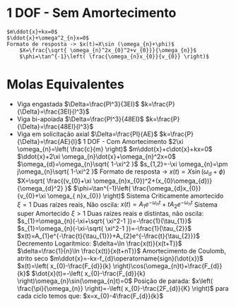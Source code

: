 # 1 DOF - Sem Amortecimento
	$m\ddot{x}+kx=0$
	$\ddot{x}+\omega^2_{n}x=0$
	Formato de resposta -> $x(t)=X\sin (\omega_{n}+\phi)$
		$X=\frac{\sqrt{ \omega_{n}^2x_{0}^2+v_{0}}}{\omega_{n}}$
		$\phi=\tan^{-1}\left( \frac{\omega_{n}x_{0}}{v_{0}} \right)$
# Molas Equivalentes
- Viga engastada
	$\Delta=\frac{Pl^3}{3EI}$
	$k=\frac{P}{\Delta}=\frac{3EI}{l^3}$
- Viga bi-apoiada
	$\Delta=\frac{Pl^3}{48EI}$
	$k=\frac{P}{\Delta}=\frac{48EI}{l^3}$
- Viga em solicitação axial
	$\Delta=\frac{Pl}{AE}$
	$k=\frac{P}{\Delta}=\frac{AE}{l}$
1 DOF - Com Amortecimento
	$2\xi \omega_{n}=\left( \frac{c}{m} \right)$
	$m\ddot{x}+c\dot{x}+kx=0$
	$\ddot{x}+2\xi \omega_{n}\dot{x}+\omega_{n}^2x=0$	
	$\omega_{d}=\omega_{n}\sqrt{ 1-\xi^2 }$
	$s_{1,2}=-\xi \omega_{n}=\pm j\omega_{n}\sqrt{ 1-\xi^2 }$
	Formato de resposta -> $x(t)=X\sin (\omega_{d}+\phi)$
		$X=\sqrt{ \frac{(v_{0}+\xi \omega_{n}x_{0})^2+(x_{0}\omega_{d})}{\omega_{d}^2} }$
		$\phi=\tan^{-1}\left( \frac{\omega_{d}x_{0}}{v_{0}+\xi \omega_{ n}x_{0}} \right)$
	Sistema Criticamente amortecido $\xi=1$
		Duas raízes reais, Não oscila:
		$x(t)=A_{1}e^{-\omega_{n}t}+tA_{2}e^{-\omega_{n}t}$
	Sistema super Amortecido $\xi>1$
		Duas raízes reais e distintas, não oscila:
		$s_{1}=\omega_{n}(-\xi+\sqrt{ \xi^2-1 })=-\frac{1}{\tau_{1}}$
		$s_{1}=\omega_{n}(-\xi-\sqrt{ \xi^2-1 })=-\frac{1}{\tau_{2}}$
		$x(t)=A_{1}e^{-\frac{t}{\tau_{1}}}+A_{2}e^{-\frac{t}{\tau_{2}}}$
	Decremento Logarítmico:
		$\delta=\ln \frac{x(t)}{x(t+T)}$
		$\delta=\frac{1}{n}\ln \frac{x(t)}{x(t+nT)}$
Amortecimento de Coulomb, atrito seco
$m\ddot{x}=-kx-f_{d}\operatorname{sign}(\dot{x})$
$x(t)=\left( x_{0}-\frac{F_{d}}{k} \right)\cos(\omega_{n}t)+\frac{F_{d}}{k}$
$\dot{x}(t)=-\left( x_{0}-\frac{F_{d}}{k} \right)\omega_{n}\sin(\omega_{n}t)=0$
	Posição de parada: $x\left( \frac{\pi}{\omega_{n}} \right)=-\left( x_{0}-\frac{2F_{d}}{K} \right)$
	para cada ciclo temos que: $x=x_{0}-4\frac{F_{d}}{k}$
